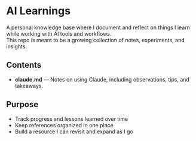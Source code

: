 # AI Learnings

A personal knowledge base where I document and reflect on things I learn while working with AI tools and workflows.  
This repo is meant to be a growing collection of notes, experiments, and insights.

## Contents

- **claude.md** — Notes on using Claude, including observations, tips, and takeaways.

## Purpose

- Track progress and lessons learned over time  
- Keep references organized in one place  
- Build a resource I can revisit and expand as I go
